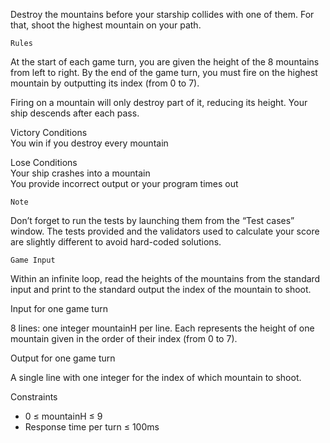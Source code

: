 Destroy the mountains before your starship collides with one of them. For that, shoot the highest mountain on your path.
 	
 	Rules

At the start of each game turn, you are given the height of the 8 mountains from left to right.
By the end of the game turn, you must fire on the highest mountain by outputting its index (from 0 to 7).

Firing on a mountain will only destroy part of it, reducing its height. Your ship descends after each pass.  
 
Victory Conditions<br>
You win if you destroy every mountain
 
Lose Conditions<br>
Your ship crashes into a mountain<br>
You provide incorrect output or your program times out
 
 	Note

Don’t forget to run the tests by launching them from the “Test cases” window. The tests provided and the validators used to calculate your score are slightly different to avoid hard-coded solutions.
 
 	Game Input

Within an infinite loop, read the heights of the mountains from the standard input and print to the standard output the index of the mountain to shoot.

Input for one game turn

8 lines: one integer mountainH per line. Each represents the height of one mountain given in the order of their index (from 0 to 7).

Output for one game turn

A single line with one integer for the index of which mountain to shoot.

Constraints

* 0 ≤ mountainH ≤ 9
* Response time per turn ≤ 100ms